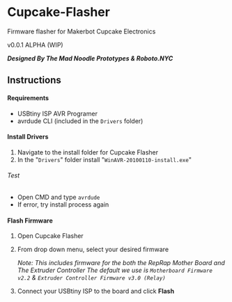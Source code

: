 # Cupcake-Flasher
Firmware flasher for Makerbot Cupcake Electronics

v0.0.1 ALPHA (WIP)

_**Designed By The Mad Noodle Prototypes & Roboto.NYC**_

Instructions
---

#### Requirements

- USBtiny ISP AVR Programer
- avrdude CLI (included in the `Drivers` folder)


#### **Install Drivers**
1. Navigate to the install folder for Cupcake Flasher
2. In the "`Drivers`" folder install "`WinAVR-20100110-install.exe`"

###### Test
- Open CMD and type `avrdude`
- If error, try install process again


#### Flash Firmware

1. Open Cupcake Flasher
2. From drop down menu, select your desired firmware

    _Note: This includes firmware for the both the RepRap Mother Board and The Extruder Controller
    The default we use is `Motherboard Firmware v2.2`  & `Extruder Controller Firmware v3.0 (Relay)`_
 3. Connect your USBtiny ISP to the board and click **Flash**
